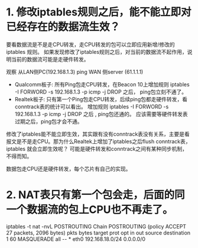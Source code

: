 
# 1. 修改iptables规则之后，能不能立即对已经存在的数据流生效？ 

要看数据流是不是走CPU转发，走CPU转发的包可以立即应用新增/修改的iptables 规则。
如果发现修改了iptables规则之后，对当前的数据流不起作用，说明当前的数据流可能是走硬件转发。

观察 从LAN侧PC(192.168.1.3) ping WAN 侧server (61.1.1.1)

- Qualcomm板子: 所有Ping包走CPU转发，在Beacon 10上增加规则 iptables -I FORWORD -s 192.168.1.3 -p icmp -j DROP 之后， ping包立刻不通了。
- Realtek板子: 只有第一个Ping包走CPU转发，后续ping包都走硬件转发，看conntrack表的统计可以看出。 增加规则  iptables -I FORWORD -s 192.168.1.3 -p icmp -j DROP 之后 , ping包还通的。 
应该需要等硬件转发表过期之后，ping包才会不通。 

修改了iptables能不能立即生效，其实跟有没有conntrack表没有关系，主要是看报文是不是走CPU。那为什么Realtek上增加了iptables之后flush conntrack表，iptables 就会立即生效呢？ 
可能是硬件转发和conntrack之间有某种同步机制，不得而知。 

数据包走CPU还是硬件转发，每个芯片有自己的实现。

# 2. NAT表只有第一个包会走，后面的同一个数据流的包上CPU也不再走了。

iptables -t nat -nvL POSTROUTING
Chain POSTROUTING (policy ACCEPT 27 packets, 2096 bytes)
 pkts bytes target     prot opt in     out     source               destination         
    1    60 MASQUERADE  all  --  *      eth0    192.168.18.0/24      0.0.0.0/0   
